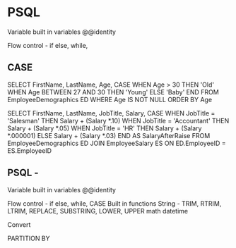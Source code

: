 # PSQL
Variable
built in variables @@identity

Flow control - if else, while, 

## CASE
SELECT FirstName, LastName, Age,
CASE
 WHEN Age > 30 THEN 'Old'
 WHEN Age BETWEEN 27 AND 30 THEN 'Young'
 ELSE 'Baby'
END
FROM EmployeeDemographics ED
WHERE Age IS NOT NULL
ORDER BY Age



SELECT FirstName, LastName, JobTitle, Salary,
CASE
 WHEN JobTitle = 'Salesman' THEN Salary + (Salary *.10)
 WHEN JobTitle = 'Accountant' THEN Salary + (Salary *.05)
 WHEN JobTitle = 'HR' THEN Salary + (Salary *.000001)
 ELSE Salary + (Salary *.03)
END AS SalaryAfterRaise
FROM EmployeeDemographics ED
JOIN EmployeeSalary ES
ON ED.EmployeeID = ES.EmployeeID


## PSQL - 
Variable
built in variables @@identity

Flow control - if else, while, CASE
Built in functions
String - TRIM, RTRIM, LTRIM, REPLACE, SUBSTRING, LOWER, UPPER
math
datetime

Convert

PARTITION BY